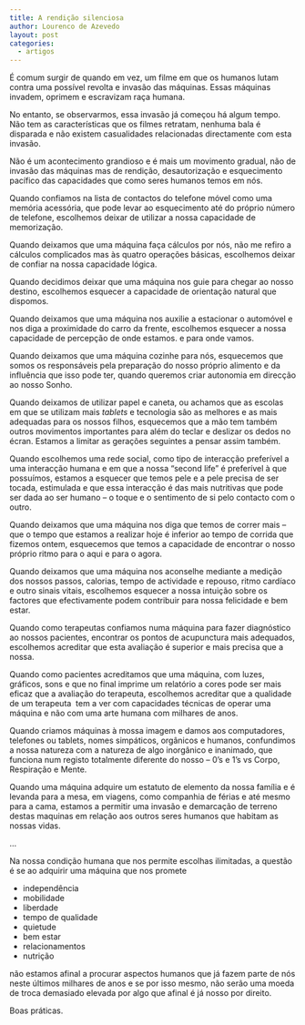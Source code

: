 ```yaml
---
title: A rendição silenciosa
author: Lourenco de Azevedo
layout: post
categories:
  - artigos
---
```

É comum surgir de quando em vez, um filme em que os humanos lutam contra uma possível revolta e invasão das máquinas. Essas máquinas invadem, oprimem e escravizam raça humana.

No entanto, se observarmos, essa invasão já começou há algum tempo. Não tem as características que os filmes retratam, nenhuma bala é disparada e não existem casualidades relacionadas directamente com esta invasão.

Não é um acontecimento grandioso e é mais um movimento gradual, não de invasão das máquinas mas de rendição, desautorização e esquecimento pacífico das capacidades que como seres humanos temos em nós.

Quando confiamos na lista de contactos do telefone móvel como uma memória acessória, que pode levar ao esquecimento até do próprio número de telefone, escolhemos deixar de utilizar a nossa capacidade de memorização.

Quando deixamos que uma máquina faça cálculos por nós, não me refiro a cálculos complicados mas às quatro operações básicas, escolhemos deixar de confiar na nossa capacidade lógica.

Quando decidimos deixar que uma máquina nos guie para chegar ao nosso destino, escolhemos esquecer a capacidade de orientação natural que dispomos.

Quando deixamos que uma máquina nos auxilie a estacionar o automóvel e nos diga a proximidade do carro da frente, escolhemos esquecer a nossa capacidade de percepção de onde estamos. e para onde vamos.

Quando deixamos que uma máquina cozinhe para nós, esquecemos que somos os responsáveis pela preparação do nosso próprio alimento e da influência que isso pode ter, quando queremos criar autonomia em direcção ao nosso Sonho. 

Quando deixamos de utilizar papel e caneta, ou achamos que as escolas em que se utilizam mais *tablets* e tecnologia são as melhores e as mais adequadas para os nossos filhos, esquecemos que a mão tem também outros movimentos importantes para além do teclar e deslizar os dedos no écran. Estamos a limitar as gerações seguintes a pensar assim também. 

Quando escolhemos uma rede social, como tipo de interacção preferível a uma interacção humana e em que a nossa &#8220;second life&#8221; é preferível à que possuímos, estamos a esquecer que temos pele e a pele precisa de ser tocada, estimulada e que essa interacção é das mais nutritivas que pode ser dada ao ser humano &#8211; o toque e o sentimento de si pelo contacto com o outro.

Quando deixamos que uma máquina nos diga que temos de correr mais &#8211; que o tempo que estamos a realizar hoje é inferior ao tempo de corrida que fizemos ontem, esquecemos que temos a capacidade de encontrar o nosso próprio ritmo para o aqui e para o agora.

Quando deixamos que uma máquina nos aconselhe mediante a medição dos nossos passos, calorias, tempo de actividade e repouso, ritmo cardíaco e outro sinais vitais, escolhemos esquecer a nossa intuição sobre os factores que efectivamente podem contribuir para nossa felicidade e bem estar.

Quando como terapeutas confiamos numa máquina para fazer diagnóstico ao nossos pacientes, encontrar os pontos de acupunctura mais adequados, escolhemos acreditar que esta avaliação é superior e mais precisa que a nossa.

Quando como pacientes acreditamos que uma máquina, com luzes, gráficos, sons e que no final imprime um relatório a cores pode ser mais eficaz que a avaliação do terapeuta, escolhemos acreditar que a qualidade de um terapeuta  tem a ver com capacidades técnicas de operar uma máquina e não com uma arte humana com milhares de anos.

Quando criamos máquinas à mossa imagem e damos aos computadores, telefones ou tablets, nomes simpáticos, orgânicos e humanos, confundimos a nossa natureza com a natureza de algo inorgânico e inanimado, que funciona num registo totalmente diferente do nosso &#8211; 0&#8217;s e 1&#8217;s vs Corpo, Respiração e Mente.

Quando uma máquina adquire um estatuto de elemento da nossa família e é levanda para a mesa, em viagens, como companhia de férias e até mesmo para a cama, estamos a permitir uma invasão e demarcação de terreno destas maquinas em relação aos outros seres humanos que habitam as nossas vidas.

…

Na nossa condição humana que nos permite escolhas ilimitadas, a questão é se ao adquirir uma máquina que nos promete

  * independência
  * mobilidade
  * liberdade
  * tempo de qualidade
  * quietude
  * bem estar
  * relacionamentos
  * nutrição

não estamos afinal a procurar aspectos humanos que já fazem parte de nós neste últimos milhares de anos e se por isso mesmo, não serão uma moeda de troca demasiado elevada por algo que afinal é já nosso por direito.

Boas práticas.
